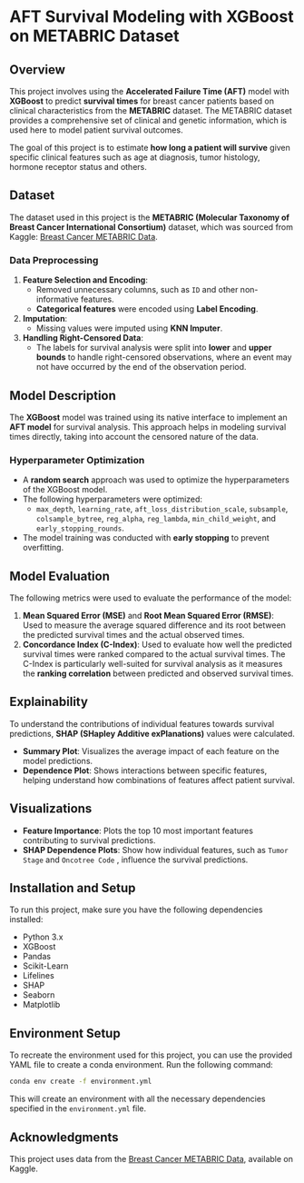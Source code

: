 # AFT Survival Modeling with XGBoost on METABRIC Dataset

## Overview

This project involves using the **Accelerated Failure Time (AFT)** model with **XGBoost** to predict **survival times** for breast cancer patients based on clinical characteristics from the **METABRIC** dataset. The METABRIC dataset provides a comprehensive set of clinical and genetic information, which is used here to model patient survival outcomes.

The goal of this project is to estimate **how long a patient will survive** given specific clinical features such as age at diagnosis, tumor histology, hormone receptor status and others.&#x20;

## Dataset

The dataset used in this project is the **METABRIC (Molecular Taxonomy of Breast Cancer International Consortium)** dataset, which was sourced from Kaggle: [Breast Cancer METABRIC Data](https://www.kaggle.com/code/alexandervc/breast-cancer-metabric-data-survival-curves/notebook).

### Data Preprocessing

1. **Feature Selection and Encoding**:
   - Removed unnecessary columns, such as `ID` and other non-informative features.
   - **Categorical features** were encoded using **Label Encoding**.
2. **Imputation**:
   - Missing values were imputed using **KNN Imputer**.
3. **Handling Right-Censored Data**:
   - The labels for survival analysis were split into **lower** and **upper bounds** to handle right-censored observations, where an event may not have occurred by the end of the observation period.

## Model Description

The **XGBoost** model was trained using its native interface to implement an **AFT model** for survival analysis. This approach helps in modeling survival times directly, taking into account the censored nature of the data.

### Hyperparameter Optimization

- A **random search** approach was used to optimize the hyperparameters of the XGBoost model.
- The following hyperparameters were optimized:
  - `max_depth`, `learning_rate`, `aft_loss_distribution_scale`, `subsample`, `colsample_bytree`, `reg_alpha`, `reg_lambda`, `min_child_weight`, and `early_stopping_rounds`.
- The model training was conducted with **early stopping** to prevent overfitting.

## Model Evaluation

The following metrics were used to evaluate the performance of the model:

1. **Mean Squared Error (MSE)** and **Root Mean Squared Error (RMSE)**: Used to measure the average squared difference and its root between the predicted survival times and the actual observed times.
2. **Concordance Index (C-Index)**: Used to evaluate how well the predicted survival times were ranked compared to the actual survival times. The C-Index is particularly well-suited for survival analysis as it measures the **ranking correlation** between predicted and observed survival times.

## Explainability

To understand the contributions of individual features towards survival predictions, **SHAP (SHapley Additive exPlanations)** values were calculated.

- **Summary Plot**: Visualizes the average impact of each feature on the model predictions.
- **Dependence Plot**: Shows interactions between specific features, helping understand how combinations of features affect patient survival.

## Visualizations

- **Feature Importance**: Plots the top 10 most important features contributing to survival predictions.
- **SHAP Dependence Plots**: Show how individual features, such as `Tumor Stage` and `Oncotree Code` , influence the survival predictions.

## Installation and Setup

To run this project, make sure you have the following dependencies installed:

- Python 3.x
- XGBoost
- Pandas
- Scikit-Learn
- Lifelines
- SHAP
- Seaborn
- Matplotlib



## Environment Setup

To recreate the environment used for this project, you can use the provided YAML file to create a conda environment. Run the following command:

```sh
conda env create -f environment.yml
```

This will create an environment with all the necessary dependencies specified in the `environment.yml` file.

## Acknowledgments

This project uses data from the [Breast Cancer METABRIC Data](https://www.kaggle.com/code/alexandervc/breast-cancer-metabric-data-survival-curves/notebook), available on Kaggle.
